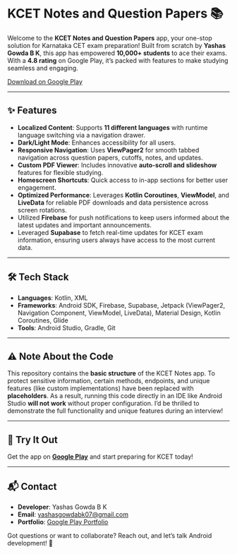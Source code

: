 # KCET Notes and Question Papers 📚

Welcome to the **KCET Notes and Question Papers** app, your one-stop solution for Karnataka CET exam preparation! Built from scratch by **Yashas Gowda B K**, this app has empowered **10,000+ students** to ace their exams. With a **4.8 rating** on Google Play, it’s packed with features to make studying seamless and engaging.

[Download on Google Play](https://play.google.com/store/apps/details?id=com.kea.pyp&utm_source=shareApp)

---

## ✨ Features
- **Localized Content**: Supports **11 different languages** with runtime language switching via a navigation drawer.
- **Dark/Light Mode**: Enhances accessibility for all users.
- **Responsive Navigation**: Uses **ViewPager2** for smooth tabbed navigation across question papers, cutoffs, notes, and updates.
- **Custom PDF Viewer**: Includes innovative **auto-scroll and slideshow** features for flexible studying.
- **Homescreen Shortcuts**: Quick access to in-app sections for better user engagement.
- **Optimized Performance**: Leverages **Kotlin Coroutines**, **ViewModel**, and **LiveData** for reliable PDF downloads and data persistence across screen rotations.
- Utilized **Firebase** for push notifications to keep users informed about the latest updates and important
announcements.
- Leveraged **Supabase** to fetch real-time updates for KCET exam information, ensuring users always have access to the most current data.
---

## 🛠️ Tech Stack
- **Languages**: Kotlin, XML
- **Frameworks**: Android SDK, Firebase, Supabase, Jetpack (ViewPager2, Navigation Component, ViewModel, LiveData), Material Design, Kotlin Coroutines, Glide
- **Tools**: Android Studio, Gradle, Git

---

## ⚠️ Note About the Code
This repository contains the **basic structure** of the KCET Notes app. To protect sensitive information, certain methods, endpoints, and unique features (like custom implementations) have been replaced with **placeholders**. As a result, running this code directly in an IDE like Android Studio **will not work** without proper configuration. I’d be thrilled to demonstrate the full functionality and unique features during an interview!

---


## 📱 Try It Out
Get the app on **[Google Play](https://play.google.com/store/apps/details?id=com.kea.pyp&utm_source=shareApp)** and start preparing for KCET today!

---

## 📬 Contact
- **Developer**: Yashas Gowda B K
- **Email**: [yashasgowdabk07@gmail.com](mailto:yashasgowdabk07@gmail.com)
- **Portfolio**: [Google Play Portfolio](https://play.google.com/store/search?q=pub:AppInnoVenture&c=apps)

Got questions or want to collaborate? Reach out, and let’s talk Android development! 🚀
